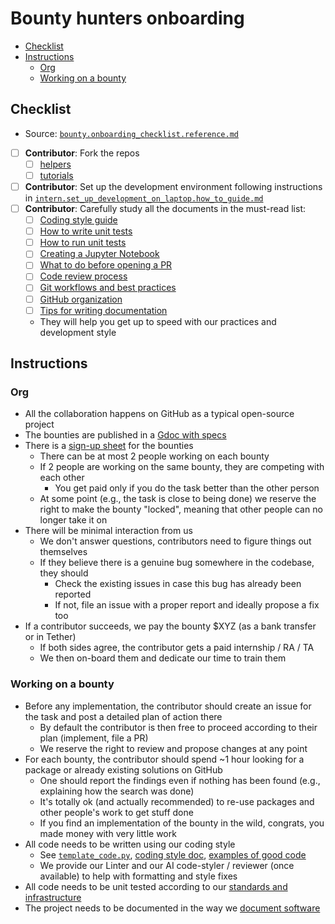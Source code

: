 # Bounty hunters onboarding

<!-- toc -->

- [Checklist](#checklist)
- [Instructions](#instructions)
  * [Org](#org)
  * [Working on a bounty](#working-on-a-bounty)

<!-- tocstop -->

## Checklist

- Source:
  [`bounty.onboarding_checklist.reference.md`](/docs/onboarding/bounty.onboarding_checklist.reference.md)

- [ ] **Contributor**: Fork the repos
  - [ ] [helpers](https://github.com/causify-ai/helpers)
  - [ ] [tutorials](https://github.com/causify-ai/tutorials)
- [ ] **Contributor**: Set up the development environment following instructions
      in
      [`intern.set_up_development_on_laptop.how_to_guide.md`](/docs/onboarding/intern.set_up_development_on_laptop.how_to_guide.md)
- [ ] **Contributor**: Carefully study all the documents in the must-read list:
  - [ ] [Coding style guide](/docs/coding/all.coding_style.how_to_guide.md)
  - [ ] [How to write unit tests](/docs/coding/all.write_unit_tests.how_to_guide.md)
  - [ ] [How to run unit tests](/docs/coding/all.run_unit_tests.how_to_guide.md)
  - [ ] [Creating a Jupyter Notebook](/docs/coding/all.jupyter_notebook.how_to_guide.md)
  - [ ] [What to do before opening a PR](/docs/coding/all.submit_code_for_review.how_to_guide.md)
  - [ ] [Code review process](/docs/coding/all.code_review.how_to_guide.md)
  - [ ] [Git workflows and best practices](/docs/work_tools/git/all.git.how_to_guide.md)
  - [ ] [GitHub organization](/docs/work_organization/all.use_github.how_to_guide.md)
  - [ ] [Tips for writing documentation](/docs/documentation_meta/all.writing_docs.how_to_guide.md)
  - They will help you get up to speed with our practices and development style

## Instructions

### Org

- All the collaboration happens on GitHub as a typical open-source project
- The bounties are published in a
  [Gdoc with specs](https://docs.google.com/document/d/1xPgQ2tWXQuVWKkGVONjOGd5j14mXSmGeY_4d1_sGzAE/edit?tab=t.0#heading=h.1ja24i564v3o)
- There is a
  [sign-up sheet](https://docs.google.com/spreadsheets/d/1QiTCyydNQwftMWj3nTL5jWBqOq3UCziFChF08aRNBcE/edit?gid=0#gid=0)
  for the bounties
  - There can be at most 2 people working on each bounty
  - If 2 people are working on the same bounty, they are competing with each
    other
    - You get paid only if you do the task better than the other person
  - At some point (e.g., the task is close to being done) we reserve the right
    to make the bounty "locked", meaning that other people can no longer take it
    on
- There will be minimal interaction from us
  - We don't answer questions, contributors need to figure things out themselves
  - If they believe there is a genuine bug somewhere in the codebase, they
    should
    - Check the existing issues in case this bug has already been reported
    - If not, file an issue with a proper report and ideally propose a fix too
- If a contributor succeeds, we pay the bounty $XYZ (as a bank transfer or in
  Tether)
  - If both sides agree, the contributor gets a paid internship / RA / TA
  - We then on-board them and dedicate our time to train them

### Working on a bounty

- Before any implementation, the contributor should create an issue for the task
  and post a detailed plan of action there
  - By default the contributor is then free to proceed according to their plan
    (implement, file a PR)
  - We reserve the right to review and propose changes at any point
- For each bounty, the contributor should spend ~1 hour looking for a package or
  already existing solutions on GitHub
  - One should report the findings even if nothing has been found (e.g.,
    explaining how the search was done)
  - It's totally ok (and actually recommended) to re-use packages and other
    people's work to get stuff done
  - If you find an implementation of the bounty in the wild, congrats, you made
    money with very little work
- All code needs to be written using our coding style
  - See [`template_code.py`](/template_code.py),
    [coding style doc](/docs/coding/all.coding_style.how_to_guide.md),
    [examples of good code](/docs/coding/all.submit_code_for_review.how_to_guide.md#compare-your-code-to-example-code)
  - We provide our Linter and our AI code-styler / reviewer (once available) to
    help with formatting and style fixes
- All code needs to be unit tested according to our
  [standards and infrastructure](/docs/coding/all.write_unit_tests.how_to_guide.md)
- The project needs to be documented in the way we
  [document software](/docs/documentation_meta/all.writing_docs.how_to_guide.md)
